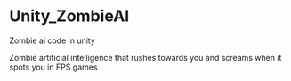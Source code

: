 # Unity_ZombieAI
Zombie ai code in unity

Zombie artificial intelligence that rushes towards you and screams when it spots you in FPS games
